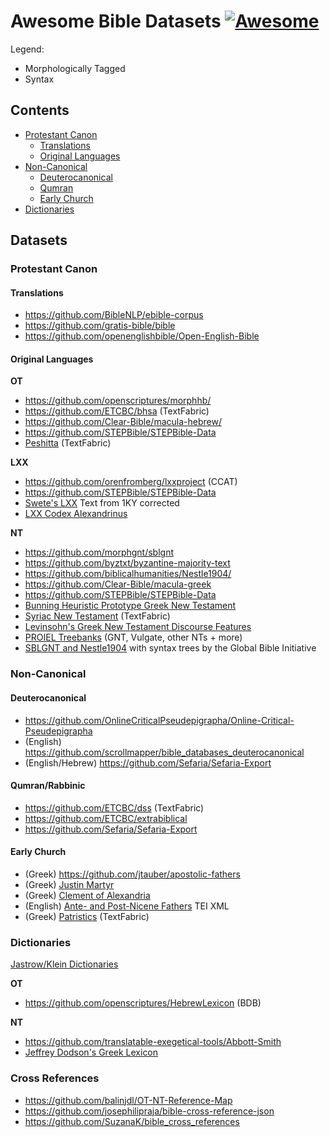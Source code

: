 # Awesome Bible Datasets [![Awesome](https://awesome.re/badge-flat2.svg)](https://awesome.re)

Legend:
 - <icon> Morphologically Tagged
 - <icon> Syntax

## Contents

 - [Protestant Canon](#protestant-canon)
   - [Translations](#translations)
   - [Original Languages](#original-languages)
 - [Non-Canonical](#non-canonical)
   - [Deuterocanonical](#deuterocanonical)
   - [Qumran](#qumran)
   - [Early Church](#early-church)
 - [Dictionaries](#dictionaries)

## Datasets

### Protestant Canon

#### Translations

  - https://github.com/BibleNLP/ebible-corpus
  - https://github.com/gratis-bible/bible
  - https://github.com/openenglishbible/Open-English-Bible

#### Original Languages

  **OT**
  - https://github.com/openscriptures/morphhb/
  - https://github.com/ETCBC/bhsa (TextFabric)
  - https://github.com/Clear-Bible/macula-hebrew/
  - https://github.com/STEPBible/STEPBible-Data
  - [Peshitta](https://github.com/ETCBC/peshitta) (TextFabric)

  **LXX**
  - https://github.com/orenfromberg/lxxproject (CCAT)
  - https://github.com/STEPBible/STEPBible-Data
  - [Swete's LXX](https://github.com/sleeptillseven/LXX-Swete/) Text from 1KY corrected
  - [LXX Codex Alexandrinus](https://github.com/sleeptillseven/LXX.Alex)
  
  **NT**
  - https://github.com/morphgnt/sblgnt
  - https://github.com/byztxt/byzantine-majority-text
  - https://github.com/biblicalhumanities/Nestle1904/
  - https://github.com/Clear-Bible/macula-greek
  - https://github.com/STEPBible/STEPBible-Data
  - [Bunning Heuristic Prototype Greek New Testament](https://github.com/greekcntr/BHP)
  - [Syriac New Testament](https://github.com/etcbc/syrnt) (TextFabric)
  - [Levinsohn's Greek New Testament Discourse Features](https://github.com/biblicalhumanities/levinsohn)
  - [PROIEL Treebanks](https://github.com/proiel/proiel-treebank) (GNT, Vulgate, other NTs + more)
  - [SBLGNT and Nestle1904](https://github.com/biblicalhumanities/greek-new-testament) with syntax trees by the Global Bible Initiative
  
### Non-Canonical
#### Deuterocanonical
  - https://github.com/OnlineCriticalPseudepigrapha/Online-Critical-Pseudepigrapha
  - (English) https://github.com/scrollmapper/bible_databases_deuterocanonical
  - (English/Hebrew) https://github.com/Sefaria/Sefaria-Export

#### Qumran/Rabbinic
  - https://github.com/ETCBC/dss (TextFabric)
  - https://github.com/ETCBC/extrabiblical
  - https://github.com/Sefaria/Sefaria-Export

#### Early Church
  - (Greek) https://github.com/jtauber/apostolic-fathers
  - (Greek) [Justin Martyr](https://github.com/Mallioch/justin-martyr-texts)
  - (Greek) [Clement of Alexandria](https://github.com/Mallioch/clement-of-alexandria-texts)
  - (English) [Ante- and Post-Nicene Fathers](https://github.com/gregorycrane/nicenefathers) TEI XML
  - (Greek) [Patristics](https://github.com/pthu/patristics) (TextFabric)

### Dictionaries

[Jastrow/Klein Dictionaries](https://github.com/Sefaria/Sefaria-Data/tree/master/lexicon)

**OT**
- https://github.com/openscriptures/HebrewLexicon (BDB)

**NT**
- https://github.com/translatable-exegetical-tools/Abbott-Smith
- [Jeffrey Dodson's Greek Lexicon](https://github.com/biblicalhumanities/Dodson-Greek-Lexicon)

### Cross References

- https://github.com/balinjdl/OT-NT-Reference-Map
- https://github.com/josephilipraja/bible-cross-reference-json
- https://github.com/SuzanaK/bible_cross_references
